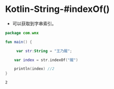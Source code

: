 # Kotlin-String-#indexOf()

- 可以获取到字串索引。

```kotlin
package com.wnx

fun main() {

     var str:String = "王乃醒";

    var index = str.indexOf("醒")

    println(index) //2
}


```

```shell
2
```

